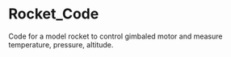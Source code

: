 # Rocket_Code
Code for a model rocket to control gimbaled motor and measure temperature, pressure, altitude. 
